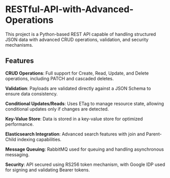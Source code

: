 # RESTful-API-with-Advanced-Operations
This project is a Python-based REST API capable of handling structured JSON data with advanced CRUD operations, validation, and security mechanisms. 

## Features
**CRUD Operations**: Full support for Create, Read, Update, and Delete operations, including PATCH and cascaded deletes.

**Validation**: Payloads are validated directly against a JSON Schema to ensure data consistency.

**Conditional Updates/Reads**: Uses ETag to manage resource state, allowing conditional updates only if changes are detected.

**Key-Value Store**: Data is stored in a key-value store for optimized performance.

**Elasticsearch Integration**: Advanced search features with join and Parent-Child indexing capabilities.

**Message Queuing**: RabbitMQ used for queuing and handling asynchronous messaging.

**Security**: API secured using RS256 token mechanism, with Google IDP used for signing and validating Bearer tokens.
